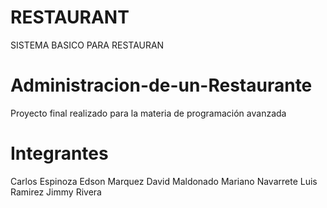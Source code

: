 
# RESTAURANT
SISTEMA BASICO PARA RESTAURAN

# Administracion-de-un-Restaurante
Proyecto final realizado para la materia de programación avanzada

# Integrantes
Carlos Espinoza 
Edson Marquez
David Maldonado
Mariano Navarrete
Luis Ramirez
Jimmy Rivera

